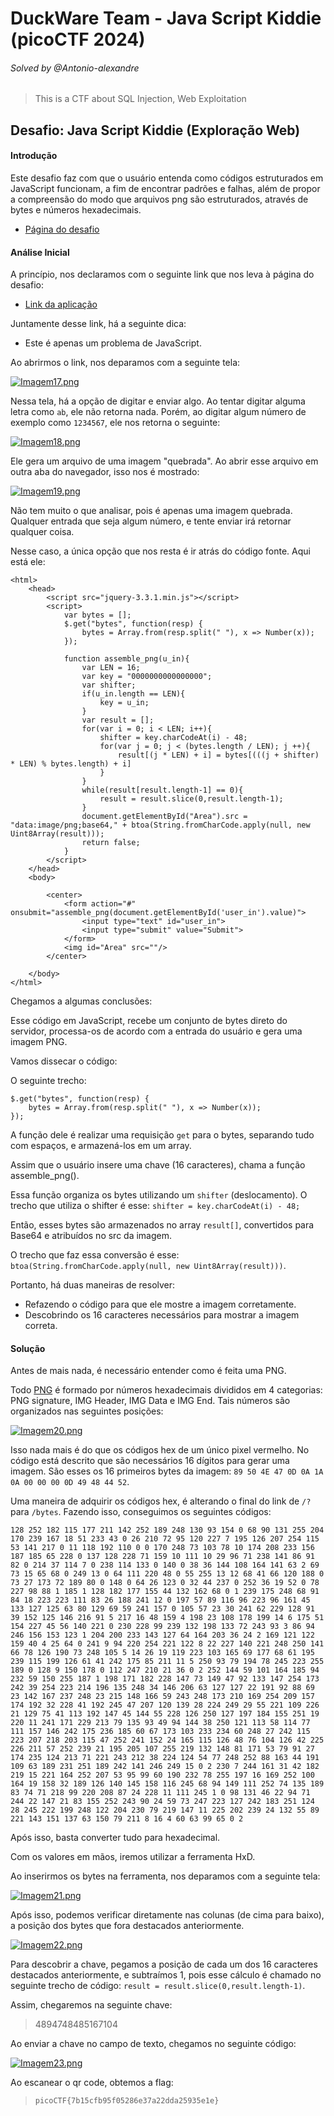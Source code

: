 # DuckWare Team - Java Script Kiddie (picoCTF 2024)
###### Solved by @Antonio-alexandre

> This is a CTF about SQL Injection, Web Exploitation

## Desafio: Java Script Kiddie (Exploração Web)
#### Introdução

Este desafio faz com que o usuário entenda como códigos estruturados em JavaScript funcionam, a fim de encontrar padrões e falhas, além de propor a compreensão do modo que arquivos png são estruturados, através de bytes e números hexadecimais.

- [Página do desafio](https://play.picoctf.org/practice/challenge/29)

#### Análise Inicial

A princípio, nos declaramos com o seguinte link que nos leva à página do desafio:

- [Link da aplicação](http://jupiter.challenges.picoctf.org:58112/)

Juntamente desse link, há a seguinte dica:

- Este é apenas um problema de JavaScript.

Ao abrirmos o link, nos deparamos com a seguinte tela:

[![Imagem17.png](https://i.postimg.cc/Y9dBzqnG/Imagem17.png)](https://postimg.cc/DJ4N2FKn)

Nessa tela, há a opção de digitar e enviar algo. Ao tentar digitar alguma letra como `ab`, ele não retorna nada. Porém, ao digitar algum número de exemplo como `1234567`, ele nos retorna o seguinte:

[![Imagem18.png](https://i.postimg.cc/Dw1VYcpK/Imagem18.png)](https://postimg.cc/3krbk2HL)

Ele gera um arquivo de uma imagem "quebrada". Ao abrir esse arquivo em outra aba do navegador, isso nos é mostrado:

[![Imagem19.png](https://i.postimg.cc/k5y07gd1/Imagem19.png)](https://postimg.cc/8FjKHDcM)

Não tem muito o que analisar, pois é apenas uma imagem quebrada. Qualquer entrada que seja algum número, e tente enviar irá retornar qualquer coisa.

Nesse caso, a única opção que nos resta é ir atrás do código fonte. Aqui está ele:

```
<html>
	<head>    
		<script src="jquery-3.3.1.min.js"></script>
		<script>
			var bytes = [];
			$.get("bytes", function(resp) {
				bytes = Array.from(resp.split(" "), x => Number(x));
			});

			function assemble_png(u_in){
				var LEN = 16;
				var key = "0000000000000000";
				var shifter;
				if(u_in.length == LEN){
					key = u_in;
				}
				var result = [];
				for(var i = 0; i < LEN; i++){
					shifter = key.charCodeAt(i) - 48;
					for(var j = 0; j < (bytes.length / LEN); j ++){
						result[(j * LEN) + i] = bytes[(((j + shifter) * LEN) % bytes.length) + i]
					}
				}
				while(result[result.length-1] == 0){
					result = result.slice(0,result.length-1);
				}
				document.getElementById("Area").src = "data:image/png;base64," + btoa(String.fromCharCode.apply(null, new Uint8Array(result)));
				return false;
			}
		</script>
	</head>
	<body>

		<center>
			<form action="#" onsubmit="assemble_png(document.getElementById('user_in').value)">
				<input type="text" id="user_in">
				<input type="submit" value="Submit">
			</form>
			<img id="Area" src=""/>
		</center>

	</body>
</html>
```

Chegamos a algumas conclusões:

Esse código em JavaScript, recebe um conjunto de bytes direto do servidor, processa-os de acordo com a entrada do usuário e gera uma imagem PNG.

Vamos dissecar o código:

O seguinte trecho:

```
$.get("bytes", function(resp) {
	bytes = Array.from(resp.split(" "), x => Number(x));
});
```

A função dele é realizar uma requisição `get` para o bytes, separando tudo com espaços, e armazená-los em um array.

Assim que o usuário insere uma chave (16 caracteres), chama a função assemble_png().

Essa função organiza os bytes utilizando um `shifter` (deslocamento). O trecho que utiliza o shifter é esse: `shifter = key.charCodeAt(i) - 48;`
 
Então, esses bytes são armazenados no array `result[]`, convertidos para Base64 e atribuídos no src da imagem.

O trecho que faz essa conversão é esse: `btoa(String.fromCharCode.apply(null, new Uint8Array(result)))`.

Portanto, há duas maneiras de resolver:
- Refazendo o código para que ele mostre a imagem corretamente.
- Descobrindo os 16 caracteres necessários para mostrar a imagem correta.

#### Solução

Antes de mais nada, é necessário entender como é feita uma PNG.

Todo [PNG](https://en.wikipedia.org/wiki/PNG) é formado por números hexadecimais divididos em 4 categorias: PNG signature, IMG Header, IMG Data e IMG End. Tais números são organizados nas seguintes posições:

[![Imagem20.png](https://i.postimg.cc/9f7QFTfm/Imagem20.png)](https://postimg.cc/7CqkK57d)

Isso nada mais é do que os códigos hex de um único pixel vermelho. No código está descrito que são necessários 16 dígitos para gerar uma imagem. São esses os 16 primeiros bytes da imagem: `89 50 4E 47 0D 0A 1A 0A 00 00 00 0D 49 48 44 52`.

Uma maneira de adquirir os códigos hex, é alterando o final do link de `/?` para `/bytes`. Fazendo isso, conseguimos os seguintes códigos: 

```
128 252 182 115 177 211 142 252 189 248 130 93 154 0 68 90 131 255 204 170 239 167 18 51 233 43 0 26 210 72 95 120 227 7 195 126 207 254 115 53 141 217 0 11 118 192 110 0 0 170 248 73 103 78 10 174 208 233 156 187 185 65 228 0 137 128 228 71 159 10 111 10 29 96 71 238 141 86 91 82 0 214 37 114 7 0 238 114 133 0 140 0 38 36 144 108 164 141 63 2 69 73 15 65 68 0 249 13 0 64 111 220 48 0 55 255 13 12 68 41 66 120 188 0 73 27 173 72 189 80 0 148 0 64 26 123 0 32 44 237 0 252 36 19 52 0 78 227 98 88 1 185 1 128 182 177 155 44 132 162 68 0 1 239 175 248 68 91 84 18 223 223 111 83 26 188 241 12 0 197 57 89 116 96 223 96 161 45 133 127 125 63 80 129 69 59 241 157 0 105 57 23 30 241 62 229 128 91 39 152 125 146 216 91 5 217 16 48 159 4 198 23 108 178 199 14 6 175 51 154 227 45 56 140 221 0 230 228 99 239 132 198 133 72 243 93 3 86 94 246 156 153 123 1 204 200 233 143 127 64 164 203 36 24 2 169 121 122 159 40 4 25 64 0 241 9 94 220 254 221 122 8 22 227 140 221 248 250 141 66 78 126 190 73 248 105 5 14 26 19 119 223 103 165 69 177 68 61 195 239 115 199 126 61 41 242 175 85 211 11 5 250 93 79 194 78 245 223 255 189 0 128 9 150 178 0 112 247 210 21 36 0 2 252 144 59 101 164 185 94 232 59 150 255 187 1 198 171 182 228 147 73 149 47 92 133 147 254 173 242 39 254 223 214 196 135 248 34 146 206 63 127 127 22 191 92 88 69 23 142 167 237 248 23 215 148 166 59 243 248 173 210 169 254 209 157 174 192 32 228 41 192 245 47 207 120 139 28 224 249 29 55 221 109 226 21 129 75 41 113 192 147 45 144 55 228 126 250 127 197 184 155 251 19 220 11 241 171 229 213 79 135 93 49 94 144 38 250 121 113 58 114 77 111 157 146 242 175 236 185 60 67 173 103 233 234 60 248 27 242 115 223 207 218 203 115 47 252 241 152 24 165 115 126 48 76 104 126 42 225 226 211 57 252 239 21 195 205 107 255 219 132 148 81 171 53 79 91 27 174 235 124 213 71 221 243 212 38 224 124 54 77 248 252 88 163 44 191 109 63 189 231 251 189 242 141 246 249 15 0 2 230 7 244 161 31 42 182 219 15 221 164 252 207 53 95 99 60 190 232 78 255 197 16 169 252 100 164 19 158 32 189 126 140 145 158 116 245 68 94 149 111 252 74 135 189 83 74 71 218 99 220 208 87 24 228 11 111 245 1 0 98 131 46 22 94 71 244 22 147 21 83 155 252 243 90 24 59 73 247 223 127 242 183 251 124 28 245 222 199 248 122 204 230 79 219 147 11 225 202 239 24 132 55 89 221 143 151 137 63 150 79 211 8 16 4 60 63 99 65 0 2
```

Após isso, basta converter tudo para hexadecimal.

Com os valores em mãos, iremos utilizar a ferramenta HxD.

Ao inserirmos os bytes na ferramenta, nos deparamos com a seguinte tela:

[![Imagem21.png](https://i.postimg.cc/zf5cVYzy/Imagem21.png)](https://postimg.cc/5X73RGFJ)

Após isso, podemos verificar diretamente nas colunas (de cima para baixo), a posição dos bytes que fora destacados anteriormente.

[![Imagem22.png](https://i.postimg.cc/0N2hV1LL/Imagem22.png)](https://postimg.cc/jDm8jmqX)

Para descobrir a chave, pegamos a posição de cada um dos 16 caracteres destacados anteriormente, e subtraímos 1, pois esse cálculo é chamado no seguinte trecho de código: `result = result.slice(0,result.length-1)`.

Assim, chegaremos na seguinte chave:

> 4894748485167104

Ao enviar a chave no campo de texto, chegamos no seguinte código: 

[![Imagem23.png](https://i.postimg.cc/g0SQ5Bpr/Imagem23.png)](https://postimg.cc/rd4fRjKL)

Ao escanear o qr code, obtemos a flag:

>`picoCTF{7b15cfb95f05286e37a22dda25935e1e}`
 
